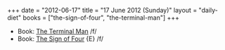 +++
date = "2012-06-17"
title = "17 June 2012 (Sunday)"
layout = "daily-diet"
books = ["the-sign-of-four", "the-terminal-man"]
+++


* Book: [The Terminal Man](/books/the-terminal-man) /f/
* Book: [The Sign of Four](/books/the-sign-of-four) {E} /f/